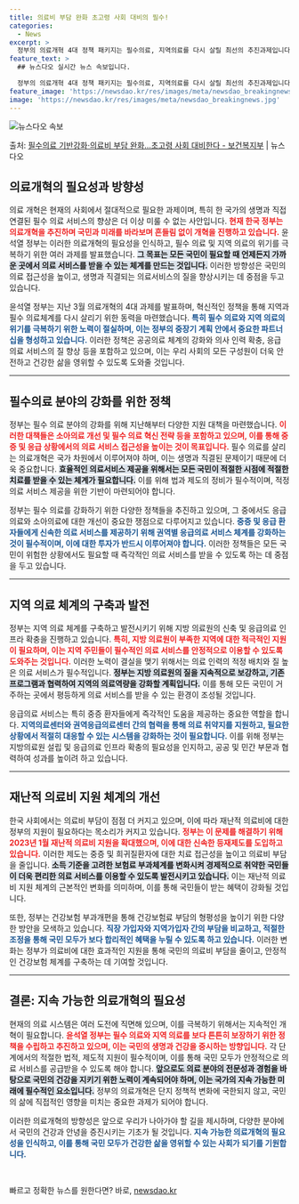 ```yaml
---
title: 의료비 부담 완화 초고령 사회 대비의 필수!
categories:
  - News
excerpt: >
  정부의 의료개혁 4대 정책 패키지는 필수의료, 지역의료를 다시 살릴 최선의 추진과제입니다. 지금이 의료개혁을…
feature_text: >
  ## 뉴스다오 실시간 뉴스 속보입니다.

  정부의 의료개혁 4대 정책 패키지는 필수의료, 지역의료를 다시 살릴 최선의 추진과제입니다. 지금이 의료개혁을…
feature_image: 'https://newsdao.kr/res/images/meta/newsdao_breakingnews.jpg'
image: 'https://newsdao.kr/res/images/meta/newsdao_breakingnews.jpg'
---
```


![뉴스다오 속보](https://newsdao.kr/res/images/meta/newsdao_breakingnews.jpg)

<p>출처: <a href="https://newsdao.kr/3772" rel="dofollow">필수의료 기반강화·의료비 부담 완화…초고령 사회 대비한다 - 보건복지부</a> | 뉴스다오</p>

<h2 data-ke-size="size26">의료개혁의 필요성과 방향성</h2>

<p data-ke-size="size16">의료 개혁은 현재의 사회에서 절대적으로 필요한 과제이며, 특히 한 국가의 생명과 직접 연결된 필수 의료 서비스의 향상은 더 이상 미룰 수 없는 사안입니다. <b><span style="color: #ee2323;">현재 한국 정부는 의료개혁을 추진하며 국민과 미래를 바라보며 흔들림 없이 개혁을 진행하고 있습니다.</span></b> 윤석열 정부는 이러한 의료개혁의 필요성을 인식하고, 필수 의료 및 지역 의료의 위기를 극복하기 위한 여러 과제를 발표했습니다. <b><span style="background-color: #21538527;">그 목표는 모든 국민이 필요할 때 언제든지 가까운 곳에서 의료 서비스를 받을 수 있는 체계를 만드는 것입니다.</span></b> 이러한 방향성은 국민의 의료 접근성을 높이고, 생명과 직결되는 의료서비스의 질을 향상시키는 데 중점을 두고 있습니다.</p>

<p data-ke-size="size16">윤석열 정부는 지난 3월 의료개혁의 4대 과제를 발표하며, 혁신적인 정책을 통해 지역과 필수 의료체계를 다시 살리기 위한 동력을 마련했습니다. <b><span style="color: #1a5490;">특히 필수 의료와 지역 의료의 위기를 극복하기 위한 노력이 절실하며, 이는 정부의 중장기 계획 안에서 중요한 파트너십을 형성하고 있습니다.</span></b> 이러한 정책은 공공의료 체계의 강화와 의사 인력 확충, 응급 의료 서비스의 질 향상 등을 포함하고 있으며, 이는 우리 사회의 모든 구성원이 더욱 안전하고 건강한 삶을 영위할 수 있도록 도와줄 것입니다.</p>

<hr>

<h2 data-ke-size="size26">필수의료 분야의 강화를 위한 정책</h2>

<p data-ke-size="size16">정부는 필수 의료 분야의 강화를 위해 지난해부터 다양한 지원 대책을 마련했습니다. <b><span style="color: #ee2323;">이러한 대책들은 소아의료 개선 및 필수 의료 혁신 전략 등을 포함하고 있으며, 이를 통해 중증 및 응급 상황에서의 의료 서비스 접근성을 높이는 것이 목표입니다.</span></b> 필수 의료를 살리는 의료개혁은 국가 차원에서 이루어져야 하며, 이는 생명과 직결된 문제이기 때문에 더욱 중요합니다. <b><span style="background-color: #21538527;">효율적인 의료서비스 제공을 위해서는 모든 국민이 적절한 시점에 적절한 치료를 받을 수 있는 체계가 필요합니다.</span></b> 이를 위해 법과 제도의 정비가 필수적이며, 적정 의료 서비스 제공을 위한 기반이 마련되어야 합니다.</p>

<p data-ke-size="size16">정부는 필수 의료를 강화하기 위한 다양한 정책들을 추진하고 있으며, 그 중에서도 응급의료와 소아의료에 대한 개선이 중요한 쟁점으로 다루어지고 있습니다. <b><span style="color: #1a5490;">중증 및 응급 환자들에게 신속한 의료 서비스를 제공하기 위해 권역별 응급의료 서비스 체계를 강화하는 것이 필수적이며, 이에 대한 투자가 반드시 이루어져야 합니다.</span></b> 이러한 정책들은 모든 국민이 위험한 상황에서도 필요할 때 즉각적인 의료 서비스를 받을 수 있도록 하는 데 중점을 두고 있습니다.</p>

<hr>

<h2 data-ke-size="size26">지역 의료 체계의 구축과 발전</h2>

<p data-ke-size="size16">정부는 지역 의료 체계를 구축하고 발전시키기 위해 지방 의료원의 신축 및 응급의료 인프라 확충을 진행하고 있습니다. <b><span style="color: #ee2323;">특히, 지방 의료원이 부족한 지역에 대한 적극적인 지원이 필요하며, 이는 지역 주민들이 필수적인 의료 서비스를 안정적으로 이용할 수 있도록 도와주는 것입니다.</span></b> 이러한 노력이 결실을 맺기 위해서는 의료 인력의 적정 배치와 질 높은 의료 서비스가 필수적입니다. <b><span style="background-color: #21538527;">정부는 지방 의료원의 질을 지속적으로 보강하고, 기존 프로그램과 협력하여 지역의 의료역량을 강화할 계획입니다.</span></b> 이를 통해 모든 국민이 거주하는 곳에서 평등하게 의료 서비스를 받을 수 있는 환경이 조성될 것입니다.</p>

<p data-ke-size="size16">응급의료 서비스는 특히 중증 환자들에게 즉각적인 도움을 제공하는 중요한 역할을 합니다. <b><span style="color: #1a5490;">지역의료센터와 권역응급의료센터 간의 협력을 통해 의료 취약지를 지원하고, 필요한 상황에서 적절히 대응할 수 있는 시스템을 강화하는 것이 필요합니다.</span></b> 이를 위해 정부는 지방의료원 설립 및 응급의료 인프라 확충의 필요성을 인지하고, 공공 및 민간 부문과 협력하여 성과를 높이려 하고 있습니다.</p>

<hr>

<h2 data-ke-size="size26">재난적 의료비 지원 체계의 개선</h2>

<p data-ke-size="size16">한국 사회에서는 의료비 부담이 점점 더 커지고 있으며, 이에 따라 재난적 의료비에 대한 정부의 지원이 필요하다는 목소리가 커지고 있습니다. <b><span style="color: #ee2323;">정부는 이 문제를 해결하기 위해 2023년 1월 재난적 의료비 지원을 확대했으며, 이에 대한 신속한 등재제도를 도입하고 있습니다.</span></b> 이러한 제도는 중증 및 희귀질환자에 대한 치료 접근성을 높이고 의료비 부담을 줄입니다. <b><span style="background-color: #21538527;">소득 기준을 고려한 보험료 부과체계를 변화시켜 경제적으로 취약한 국민들이 더욱 편리한 의료 서비스를 이용할 수 있도록 발전시키고 있습니다.</span></b> 이는 재난적 의료비 지원 체계의 근본적인 변화를 의미하며, 이를 통해 국민들이 받는 혜택이 강화될 것입니다.</p>

<p data-ke-size="size16">또한, 정부는 건강보험 부과개편을 통해 건강보험료 부담의 형평성을 높이기 위한 다양한 방안을 모색하고 있습니다. <b><span style="color: #1a5490;">직장 가입자와 지역가입자 간의 부담을 비교하고, 적절한 조정을 통해 국민 모두가 보다 합리적인 혜택을 누릴 수 있도록 하고 있습니다.</span></b> 이러한 변화는 정부가 의료비에 대한 효과적인 지원을 통해 국민의 의료비 부담을 줄이고, 안정적인 건강보험 체계를 구축하는 데 기여할 것입니다.</p>

<hr>

<h2 data-ke-size="size26">결론: 지속 가능한 의료개혁의 필요성</h2>

<p data-ke-size="size16">현재의 의료 시스템은 여러 도전에 직면해 있으며, 이를 극복하기 위해서는 지속적인 개혁이 필요합니다. <b><span style="color: #ee2323;">윤석열 정부는 필수 의료와 지역 의료를 보다 튼튼히 보장하기 위한 정책을 수립하고 추진하고 있으며, 이는 국민의 생명과 건강을 중시하는 방향입니다.</span></b> 각 단계에서의 적절한 법적, 제도적 지원이 필수적이며, 이를 통해 국민 모두가 안정적으로 의료 서비스를 공급받을 수 있도록 해야 합니다. <b><span style="background-color: #21538527;">앞으로도 의료 분야의 전문성과 경험을 바탕으로 국민의 건강을 지키기 위한 노력이 계속되어야 하며, 이는 국가의 지속 가능한 미래에 필수적인 요소입니다.</span></b> 정부의 의료개혁은 단지 정책적 변화에 국한되지 않고, 국민의 삶에 직접적인 영향을 미치는 중요한 과제가 되어야 합니다.</p>

<p data-ke-size="size16">이러한 의료개혁의 방향성은 앞으로 우리가 나아가야 할 길을 제시하며, 다양한 분야에서 국민의 건강과 안녕을 증진시키는 기초가 될 것입니다. <b><span style="color: #1a5490;">지속 가능한 의료개혁의 필요성을 인식하고, 이를 통해 국민 모두가 건강한 삶을 영위할 수 있는 사회가 되기를 기원합니다.</span></b></p>

<p data-ke-size="size16">&nbsp;</p> 

빠르고 정확한 뉴스를 원한다면? 바로, <a href="https://newsdao.kr" rel="dofollow">newsdao.kr</a>


